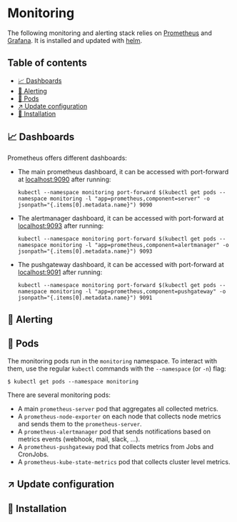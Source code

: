 # Monitoring

The following monitoring and alerting stack relies on [Prometheus](https://prometheus.io/) and [Grafana](https://grafana.com/). It is installed and updated with [helm](https://helm.sh/).

## Table of contents
* [:chart_with_upwards_trend: Dashboards](#chart_with_upwards_trend-Dashboards)
* [:rotating_light: Alerting](#rotating_light-Alerting)
* [:beginner: Pods](#beginner-Pods)
* [:arrow_upper_right: Update configuration](#arrow_upper_right-Update-configuration)
* [:construction: Installation](#construction-Installation)

## :chart_with_upwards_trend: Dashboards

Prometheus offers different dashboards:
* The main prometheus dashboard, it can be accessed with port-forward at [localhost:9090](http://localhost:9090) after running:
  ```shell
  kubectl --namespace monitoring port-forward $(kubectl get pods --namespace monitoring -l "app=prometheus,component=server" -o jsonpath="{.items[0].metadata.name}") 9090
  ```
* The alertmanager dashboard, it can be accessed with port-forward at [localhost:9093](http://localhost:9093) after running:
  ```shell
  kubectl --namespace monitoring port-forward $(kubectl get pods --namespace monitoring -l "app=prometheus,component=alertmanager" -o jsonpath="{.items[0].metadata.name}") 9093
  ```
* The pushgateway dashboard, it can be accessed with port-forward at [localhost:9091](http://localhost:9091) after running:
  ```shell
  kubectl --namespace monitoring port-forward $(kubectl get pods --namespace monitoring -l "app=prometheus,component=pushgateway" -o jsonpath="{.items[0].metadata.name}") 9091
  ```
## :rotating_light: Alerting

## :beginner: Pods

The monitoring pods run in the `monitoring` namespace. To interact with them, use the regular `kubectl` commands with the `--namespace` (or `-n`) flag:
```shell
$ kubectl get pods --namespace monitoring
```

There are several monitoring pods:
* A main `prometheus-server` pod that aggregates all collected metrics.
* A `prometheus-node-exporter` on each node that collects node metrics and sends them to the `prometheus-server`.
* A `prometheus-alertmanager` pod that sends notifications based on metrics events (webhook, mail, slack, ...).
* A `prometheus-pushgateway` pod that collects metrics from Jobs and CronJobs.
* A `prometheus-kube-state-metrics` pod that collects cluster level metrics.

## :arrow_upper_right: Update configuration

## :construction: Installation
